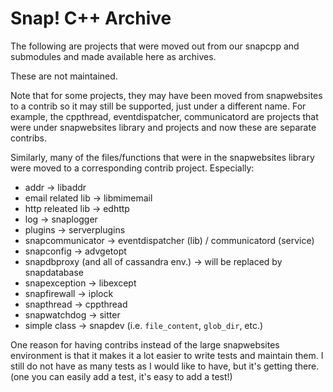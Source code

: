 # Snap! C++ Archive

The following are projects that were moved out from our snapcpp and submodules
and made available here as archives.

These are not maintained.

Note that for some projects, they may have been moved from snapwebsites to
a contrib so it may still be supported, just under a different name. For
example, the cppthread, eventdispatcher, communicatord are projects that
were under snapwebsites library and projects and now these are separate
contribs.

Similarly, many of the files/functions that were in the snapwebsites library
were moved to a corresponding contrib project. Especially:

* addr -> libaddr
* email related lib -> libmimemail
* http releated lib -> edhttp
* log -> snaplogger
* plugins -> serverplugins
* snapcommunicator -> eventdispatcher (lib) / communicatord (service)
* snapconfig -> advgetopt
* snapdbproxy (and all of cassandra env.) -> will be replaced by snapdatabase
* snapexception -> libexcept
* snapfirewall -> iplock
* snapthread -> cppthread
* snapwatchdog -> sitter
* simple class -> snapdev (i.e. `file_content`, `glob_dir`, etc.)

One reason for having contribs instead of the large snapwebsites environment
is that it makes it a lot easier to write tests and maintain them. I still
do not have as many tests as I would like to have, but it's getting there.
(one you can easily add a test, it's easy to add a test!)
